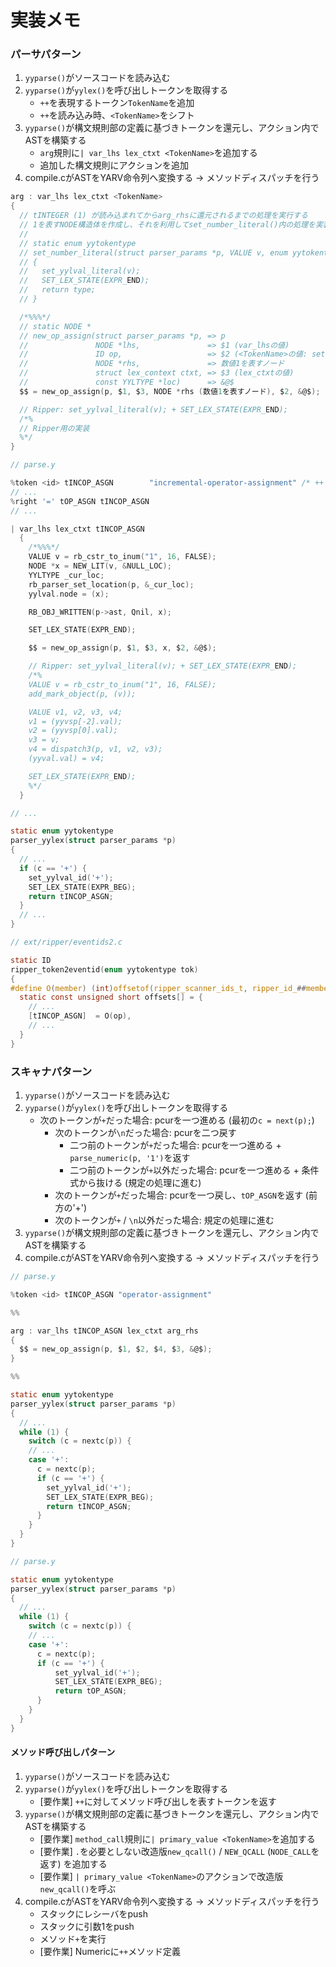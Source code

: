 # 実装メモ
### パーサパターン
1. `yyparse()`がソースコードを読み込む
2. `yyparse()`が`yylex()`を呼び出しトークンを取得する
    - `++`を表現するトークン`TokenName`を追加
    - `++`を読み込み時、`<TokenName>`をシフト
3. `yyparse()`が構文規則部の定義に基づきトークンを還元し、アクション内でASTを構築する
    - `arg`規則に`| var_lhs lex_ctxt <TokenName>`を追加する
    - 追加した構文規則にアクションを追加
4. compile.cがASTをYARV命令列へ変換する -> メソッドディスパッチを行う

```c
arg : var_lhs lex_ctxt <TokenName>
{
  // tINTEGER (1) が読み込まれてからarg_rhsに還元されるまでの処理を実行する
  // 1を表すNODE構造体を作成し、それを利用してset_number_literal()内の処理を実装する
  //
  // static enum yytokentype
  // set_number_literal(struct parser_params *p, VALUE v, enum yytokentype type, int suffix)
  // {
  //   set_yylval_literal(v);
  //   SET_LEX_STATE(EXPR_END);
  //   return type;
  // }

  /*%%%*/
  // static NODE *
  // new_op_assign(struct parser_params *p, => p
  //               NODE *lhs,               => $1 (var_lhsの値)
  //               ID op,                   => $2 (<TokenName>の値: set_yylval_id('+');)
  //               NODE *rhs,               => 数値1を表すノード
  //               struct lex_context ctxt, => $3 (lex_ctxtの値)
  //               const YYLTYPE *loc)      => &@$
  $$ = new_op_assign(p, $1, $3, NODE *rhs (数値1を表すノード), $2, &@$);

  // Ripper: set_yylval_literal(v); + SET_LEX_STATE(EXPR_END);
  /*%
  // Ripper用の実装
  %*/
}
```

```c
// parse.y

%token <id> tINCOP_ASGN        "incremental-operator-assignment" /* ++ */
// ...
%right '=' tOP_ASGN tINCOP_ASGN
// ...

| var_lhs lex_ctxt tINCOP_ASGN
  {
    /*%%%*/
    VALUE v = rb_cstr_to_inum("1", 16, FALSE);
    NODE *x = NEW_LIT(v, &NULL_LOC);
    YYLTYPE _cur_loc;
    rb_parser_set_location(p, &_cur_loc);
    yylval.node = (x);

    RB_OBJ_WRITTEN(p->ast, Qnil, x);

    SET_LEX_STATE(EXPR_END);

    $$ = new_op_assign(p, $1, $3, x, $2, &@$);

    // Ripper: set_yylval_literal(v); + SET_LEX_STATE(EXPR_END);
    /*%
    VALUE v = rb_cstr_to_inum("1", 16, FALSE);
    add_mark_object(p, (v));

    VALUE v1, v2, v3, v4;
    v1 = (yyvsp[-2].val);
    v2 = (yyvsp[0].val);
    v3 = v;
    v4 = dispatch3(p, v1, v2, v3);
    (yyval.val) = v4;

    SET_LEX_STATE(EXPR_END);
    %*/
  }

// ...

static enum yytokentype
parser_yylex(struct parser_params *p)
{
  // ...
  if (c == '+') {
    set_yylval_id('+');
    SET_LEX_STATE(EXPR_BEG);
    return tINCOP_ASGN;
  }
  // ...
}

// ext/ripper/eventids2.c

static ID
ripper_token2eventid(enum yytokentype tok)
{
#define O(member) (int)offsetof(ripper_scanner_ids_t, ripper_id_##member)+1
  static const unsigned short offsets[] = {
    // ...
    [tINCOP_ASGN]  = O(op),
    // ...
  }
}
```

### スキャナパターン
1. `yyparse()`がソースコードを読み込む
2. `yyparse()`が`yylex()`を呼び出しトークンを取得する
    - 次のトークンが`+`だった場合: pcurを一つ進める (最初の`c = next(p);`)
      - 次のトークンが`\n`だった場合: pcurを二つ戻す
        - 二つ前のトークンが`+`だった場合: pcurを一つ進める + `parse_numeric(p, '1')`を返す
        - 二つ前のトークンが`+`以外だった場合: pcurを一つ進める + 条件式から抜ける (規定の処理に進む)
      - 次のトークンが`+`だった場合: pcurを一つ戻し、`tOP_ASGN`を返す (前方の'+')
      - 次のトークンが`+` / `\n`以外だった場合: 規定の処理に進む
3. `yyparse()`が構文規則部の定義に基づきトークンを還元し、アクション内でASTを構築する
4. compile.cがASTをYARV命令列へ変換する -> メソッドディスパッチを行う

```c
// parse.y

%token <id> tINCOP_ASGN "operator-assignment"

%%

arg : var_lhs tINCOP_ASGN lex_ctxt arg_rhs
{
  $$ = new_op_assign(p, $1, $2, $4, $3, &@$);
}

%%

static enum yytokentype
parser_yylex(struct parser_params *p)
{
  // ...
  while (1) {
    switch (c = nextc(p)) {
    // ...
    case '+':
      c = nextc(p);
      if (c == '+') {
        set_yylval_id('+');
        SET_LEX_STATE(EXPR_BEG);
        return tINCOP_ASGN;
      }
    }
  }
}
```

```c
// parse.y

static enum yytokentype
parser_yylex(struct parser_params *p)
{
  // ...
  while (1) {
    switch (c = nextc(p)) {
    // ...
    case '+':
      c = nextc(p);
      if (c == '+') {
          set_yylval_id('+');
          SET_LEX_STATE(EXPR_BEG);
          return tOP_ASGN;
      }
    }
  }
}
```

#### メソッド呼び出しパターン
1. `yyparse()`がソースコードを読み込む
2. `yyparse()`が`yylex()`を呼び出しトークンを取得する
    - [要作業] `++`に対してメソッド呼び出しを表すトークンを返す
3. `yyparse()`が構文規則部の定義に基づきトークンを還元し、アクション内でASTを構築する
    - [要作業] `method_call`規則に`| primary_value <TokenName>`を追加する
    - [要作業] `.`を必要としない改造版`new_qcall()` / `NEW_QCALL` (`NODE_CALL`を返す) を追加する
    - [要作業] `| primary_value <TokenName>`のアクションで改造版`new_qcall()`を呼ぶ
4. compile.cがASTをYARV命令列へ変換する -> メソッドディスパッチを行う
    - スタックにレシーバをpush
    - スタックに引数1をpush
    - メソッド`+`を実行
    - [要作業] Numericに`++`メソッド定義
